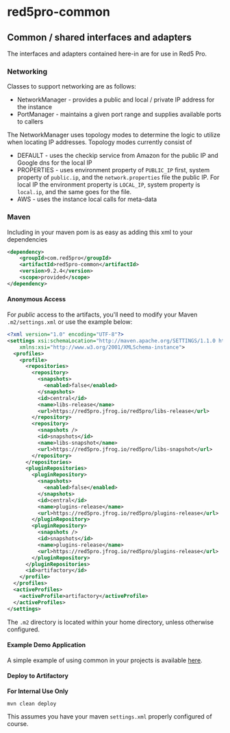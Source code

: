 # red5pro-common

## Common / shared interfaces and adapters

The interfaces and adapters contained here-in are for use in Red5 Pro.

### Networking

Classes to support networking are as follows:

* NetworkManager - provides a public and local / private IP address for the instance
* PortManager - maintains a given port range and supplies available ports to callers

The NetworkManager uses topology modes to determine the logic to utilize when locating IP addresses. Topology modes currently consist of
* DEFAULT - uses the checkip service from Amazon for the public IP and Google dns for the local IP 
* PROPERTIES - uses environment property of `PUBLIC_IP` first, system property of `public.ip`, and the `network.properties` file the public IP. For local IP the environment property is `LOCAL_IP`, system property is `local.ip`, and the same goes for the file.
* AWS - uses the instance local calls for meta-data

### Maven

Including in your maven pom is as easy as adding this xml to your dependencies

```xml
<dependency>
    <groupId>com.red5pro</groupId>
    <artifactId>red5pro-common</artifactId>
    <version>9.2.4</version>
    <scope>provided</scope>
</dependency>
```

#### Anonymous Access

For *public* access to the artifacts, you'll need to modify your Maven `.m2/settings.xml` or use the example below:

```xml
<?xml version="1.0" encoding="UTF-8"?>
<settings xsi:schemaLocation="http://maven.apache.org/SETTINGS/1.1.0 http://maven.apache.org/xsd/settings-1.1.0.xsd" xmlns="http://maven.apache.org/SETTINGS/1.1.0"
    xmlns:xsi="http://www.w3.org/2001/XMLSchema-instance">
  <profiles>
    <profile>
      <repositories>
        <repository>
          <snapshots>
            <enabled>false</enabled>
          </snapshots>
          <id>central</id>
          <name>libs-release</name>
          <url>https://red5pro.jfrog.io/red5pro/libs-release</url>
        </repository>
        <repository>
          <snapshots />
          <id>snapshots</id>
          <name>libs-snapshot</name>
          <url>https://red5pro.jfrog.io/red5pro/libs-snapshot</url>
        </repository>
      </repositories>
      <pluginRepositories>
        <pluginRepository>
          <snapshots>
            <enabled>false</enabled>
          </snapshots>
          <id>central</id>
          <name>plugins-release</name>
          <url>https://red5pro.jfrog.io/red5pro/plugins-release</url>
        </pluginRepository>
        <pluginRepository>
          <snapshots />
          <id>snapshots</id>
          <name>plugins-release</name>
          <url>https://red5pro.jfrog.io/red5pro/plugins-release</url>
        </pluginRepository>
      </pluginRepositories>
      <id>artifactory</id>
    </profile>
  </profiles>
  <activeProfiles>
    <activeProfile>artifactory</activeProfile>
  </activeProfiles>
</settings>
```
The `.m2` directory is located within your home directory, unless otherwise configured.

#### Example Demo Application

A simple example of using common in your projects is available [here](https://github.com/red5pro/red5pro-server-examples/tree/develop/common-demo).


#### Deploy to Artifactory

**For Internal Use Only**

`mvn clean deploy`

This assumes you have your maven `settings.xml` properly configured of course.
